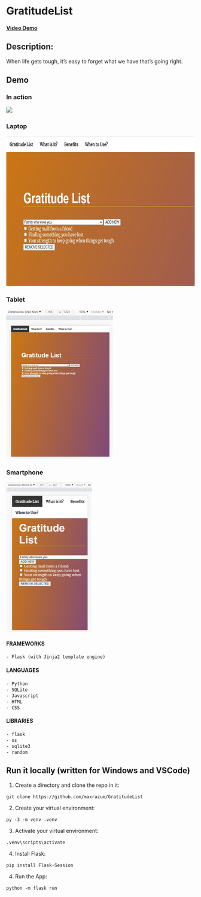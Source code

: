 # GratitudeList
#### [Video Demo](https://youtu.be/oNnvlP-xNfc)


## Description:

When life gets tough, it’s easy to forget what we have that’s going right.


## Demo
### In action
<img src="/readme_img/action.gif" height="400">

### Laptop
<img src="/readme_img/laptop.jpg" height="400">

### Tablet
<img src="/readme_img/tablet.jpg" height="400">

### Smartphone
<img src="/readme_img/mobile.jpg" height="400">


#### FRAMEWORKS
    - Flask (with Jinja2 template engine)

#### LANGUAGES
    - Python
    - SQLite
    - Javascript
    - HTML
    - CSS

#### LIBRARIES
    - flask
    - os
    - sqlite3
    - random


## Run it locally (written for Windows and VSCode)
1) Create a directory and clone the repo in it:
```
git clone https://github.com/maxrazum/GratitudeList
```
2) Create your virtual environment:
```
py -3 -m venv .venv
```
3) Activate your virtual environment:
```
.venv\scripts\activate
```
4) Install Flask:
```
pip install Flask-Session
```
4) Run the App:
```
python -m flask run
```